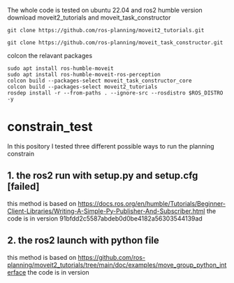 The whole code is tested on ubuntu 22.04 and ros2 humble version
download moveit2_tutorials and moveit_task_constructor
```shell
git clone https://github.com/ros-planning/moveit2_tutorials.git
```
```shell
git clone https://github.com/ros-planning/moveit_task_constructor.git
```
colcon the relavant packages
```shell
sudo apt install ros-humble-moveit
sudo apt install ros-humble-moveit-ros-perception
colcon build --packages-select moveit_task_constructor_core
colcon build --packages-select moveit2_tutorials
rosdep install -r --from-paths . --ignore-src --rosdistro $ROS_DISTRO -y
```

# constrain_test
In this pository I tested three different possible ways to run the planning constrain
## 1. the ros2 run with setup.py and setup.cfg [failed]
this method is based on 
https://docs.ros.org/en/humble/Tutorials/Beginner-Client-Libraries/Writing-A-Simple-Py-Publisher-And-Subscriber.html
the code is in version 91bfdd2c5587abdeb0d0be4182a56303544139ad

## 2. the ros2 launch with python file 
this method is based on 
https://github.com/ros-planning/moveit2_tutorials/tree/main/doc/examples/move_group_python_interface
the code is in version 
